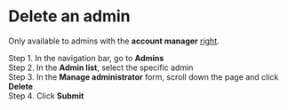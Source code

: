 # Delete an admin

Only available to admins with the **account manager** [right](rights-of-admins-on-the-platform.md).

Step 1. In the navigation bar, go to **Admins**  
Step 2. In the **Admin list**, select the specific admin  
Step 3. In the **Manage administrator** form, scroll down the page and click **Delete**  
Step 4. Click **Submit**

